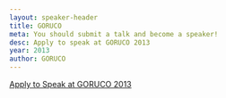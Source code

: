 ```yaml
---
layout: speaker-header
title: GORUCO
meta: You should submit a talk and become a speaker!
desc: Apply to speak at GORUCO 2013
year: 2013
author: GORUCO
---
```


<p><a href="http://bit.ly/goruco-2013-cfp" target="blank">Apply to Speak at GORUCO 2013</a></p>
